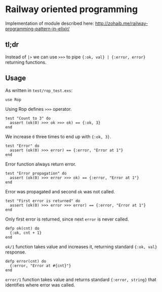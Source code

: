 Railway oriented programming
===

Implementation of module described here:
http://zohaib.me/railway-programming-pattern-in-elixir/

## tl;dr

Instead of `|>` we can use `>>>` to pipe `{:ok, val} | {:error, error}` returning functions.

## Usage

As written in `test/rop_test.exs`:

    use Rop

Using Rop defines `>>>` operator.

    test "Count to 3" do
      assert (ok(0) >>> ok >>> ok) == {:ok, 3}
    end

We increase `0` three times to end up with `{:ok, 3}`.

    test "Error" do
      assert (ok(0) >>> error) == {:error, "Error at 1"}
    end

Error function always return error.

    test "Error propagation" do
      assert (ok(0) >>> error >>> ok) == {:error, "Error at 1"}
    end

Error was propagated and second `ok` was not called.

    test "First error is returned" do
      assert (ok(0) >>> error >>> error) == {:error, "Error at 1"}
    end

Only first error is returned, since next `error` is never called.

    defp ok(cnt) do
      {:ok, cnt + 1}
    end

`ok/1` function takes value and increases it, returning standard `{:ok, val}` response.

    defp error(cnt) do
      {:error, "Error at #{cnt}"}
    end

`error/1` function takes value and returns standard `{:error, string}` that identifies where error was called.


